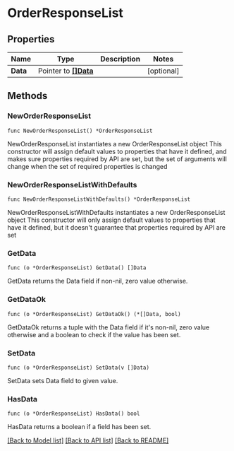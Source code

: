 # OrderResponseList

## Properties

Name | Type | Description | Notes
------------ | ------------- | ------------- | -------------
**Data** | Pointer to [**[]Data**](Data.md) |  | [optional] 

## Methods

### NewOrderResponseList

`func NewOrderResponseList() *OrderResponseList`

NewOrderResponseList instantiates a new OrderResponseList object
This constructor will assign default values to properties that have it defined,
and makes sure properties required by API are set, but the set of arguments
will change when the set of required properties is changed

### NewOrderResponseListWithDefaults

`func NewOrderResponseListWithDefaults() *OrderResponseList`

NewOrderResponseListWithDefaults instantiates a new OrderResponseList object
This constructor will only assign default values to properties that have it defined,
but it doesn't guarantee that properties required by API are set

### GetData

`func (o *OrderResponseList) GetData() []Data`

GetData returns the Data field if non-nil, zero value otherwise.

### GetDataOk

`func (o *OrderResponseList) GetDataOk() (*[]Data, bool)`

GetDataOk returns a tuple with the Data field if it's non-nil, zero value otherwise
and a boolean to check if the value has been set.

### SetData

`func (o *OrderResponseList) SetData(v []Data)`

SetData sets Data field to given value.

### HasData

`func (o *OrderResponseList) HasData() bool`

HasData returns a boolean if a field has been set.


[[Back to Model list]](../README.md#documentation-for-models) [[Back to API list]](../README.md#documentation-for-api-endpoints) [[Back to README]](../README.md)



